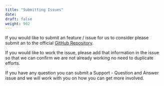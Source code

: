 ```yaml
---
title: "Submitting Issues"
date:
draft: false
weight: 902
---
```



If you would like to submit an feature / issue for us to consider please submit an to the official [GitHub Repository](ttps://github.com/CrunchyData/crunchy-containers/issues/new/choose).

If you would like to work the issue, please add that information in the issue so that we can confirm we are not already working no need to duplicate efforts.

If you have any question you can submit a Support - Question and Answer issue and we will work with you on how you can get more involved.
